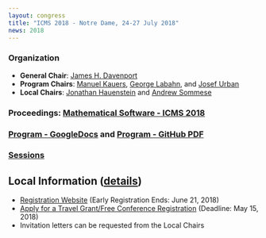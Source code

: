 ```yaml
---
layout: congress
title: "ICMS 2018 - Notre Dame, 24-27 July 2018"
news: 2018
---
```


### Organization
* **General Chair**: [James H. Davenport](http://people.bath.ac.uk/masjhd/)
* **Program Chairs**: 
[Manuel Kauers](http://www.kauers.de/), 
[George Labahn](https://cs.uwaterloo.ca/~glabahn/), and
[Josef Urban](https://www.ciirc.cvut.cz/~urbanjo3/)
* **Local Chairs**: [Jonathan Hauenstein](https://www3.nd.edu/~jhauenst/) and
[Andrew Sommese](https://www3.nd.edu/~sommese/)

### Proceedings: [Mathematical Software - ICMS 2018](https://link.springer.com/book/10.1007/978-3-319-96418-8)

### [Program - GoogleDocs](https://docs.google.com/spreadsheets/d/e/2PACX-1vRSULRiO4YWUFx_splhhfJKre0Q_RyY9qt6gANS7UUf49zAZzSR1_4DGlhvT231i-SrwkBF8TcoLP5y/pubhtml) and [Program - GitHub PDF](http://icms-conference.org/2018/ICMS2018Schedule.pdf)

### [Sessions](/2018/sessions/) 

## Local Information ([details](https://bertini.nd.edu/ICMS2018/))
* [Registration Website](https://notredame.ungerboeck.com/prod/emc00/register.aspx?OrgCode=10&EvtID=18783&AppCode=REG&CC=118040603651) (Early Registration Ends: June 21, 2018)
* [Apply for a Travel Grant/Free Conference Registration](https://bertini.nd.edu/ICMS2018/travelGrants.html) (Deadline: May 15, 2018)
* Invitation letters can be requested from the Local Chairs
